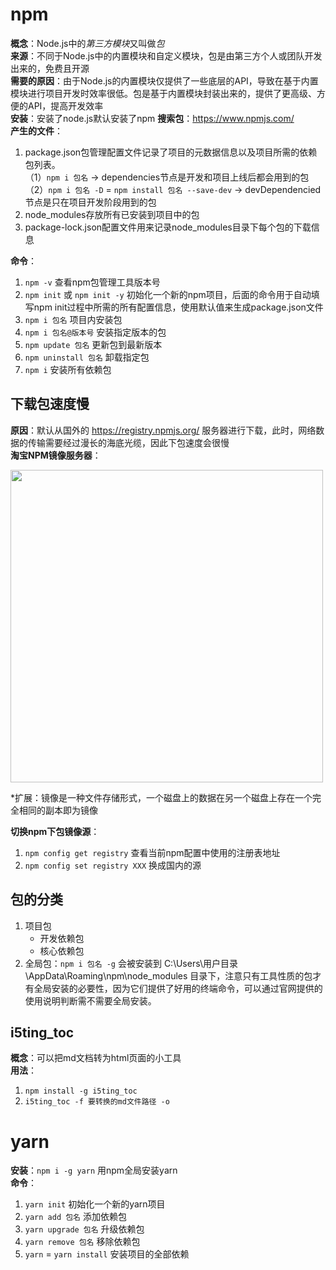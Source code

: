 # npm
**概念**：Node.js中的*第三方模块*又叫做*包*<br>
**来源**：不同于Node.js中的内置模块和自定义模块，包是由第三方个人或团队开发出来的，免费且开源<br>
**需要的原因**：由于Node.js的内置模块仅提供了一些底层的API，导致在基于内置模块进行项目开发时效率很低。包是基于内置模块封装出来的，提供了更高级、方便的API，提高开发效率<br>
**安装**：安装了node.js默认安装了npm
**搜索包**：https://www.npmjs.com/<br>
**产生的文件**：
1. package.json包管理配置文件记录了项目的元数据信息以及项目所需的依赖包列表。<br>
（1）`npm i 包名` -> dependencies节点是开发和项目上线后都会用到的包<br>
（2）`npm i 包名 -D` = `npm install 包名 --save-dev` -> devDependencied节点是只在项目开发阶段用到的包
2. node_modules存放所有已安装到项目中的包
3. package-lock.json配置文件用来记录node_modules目录下每个包的下载信息

**命令**：
1. `npm -v` 查看npm包管理工具版本号
2. `npm init` 或 `npm init -y` 初始化一个新的npm项目，后面的命令用于自动填写npm init过程中所需的所有配置信息，使用默认值来生成package.json文件
3. `npm i 包名` 项目内安装包
4. `npm i 包名@版本号` 安装指定版本的包
5. `npm update 包名` 更新包到最新版本
6. `npm uninstall 包名` 卸载指定包
7. `npm i` 安装所有依赖包

## 下载包速度慢
**原因**：默认从国外的 https://registry.npmjs.org/ 服务器进行下载，此时，网络数据的传输需要经过漫长的海底光缆，因此下包速度会很慢<br>
**淘宝NPM镜像服务器**：

<img src="https://i-blog.csdnimg.cn/direct/839d27d08a3241d39da89327d8a7b310.png#pic_center" width="500px" />

*扩展：镜像是一种文件存储形式，一个磁盘上的数据在另一个磁盘上存在一个完全相同的副本即为镜像

**切换npm下包镜像源**：
1. `npm config get registry` 查看当前npm配置中使用的注册表地址
2. `npm config set registry XXX` 换成国内的源

## 包的分类
1. 项目包
    - 开发依赖包
    - 核心依赖包
2. 全局包：`npm i 包名 -g` 会被安装到 C:\Users\用户目录\AppData\Roaming\npm\node_modules 目录下，注意只有工具性质的包才有全局安装的必要性，因为它们提供了好用的终端命令，可以通过官网提供的使用说明判断需不需要全局安装。

## i5ting_toc
**概念**：可以把md文档转为html页面的小工具<br>
**用法**：
1. `npm install -g i5ting_toc`
2. `i5ting_toc -f 要转换的md文件路径 -o`

# yarn
**安装**：`npm i -g yarn` 用npm全局安装yarn<br>
**命令**：
1. `yarn init` 初始化一个新的yarn项目
2. `yarn add 包名` 添加依赖包
3. `yarn upgrade 包名` 升级依赖包
4. `yarn remove 包名` 移除依赖包
5. `yarn` = `yarn install` 安装项目的全部依赖
